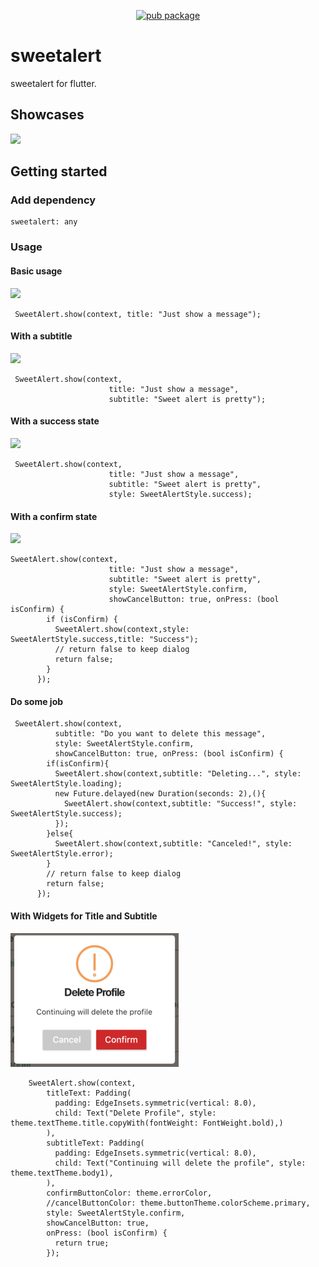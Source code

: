 <p align="center">
    <a href="https://pub.dartlang.org/packages/sweetalert">
        <img src="https://img.shields.io/pub/v/sweetalert.svg" alt="pub package" />
    </a>
 </p>

# sweetalert

sweetalert for flutter.

## Showcases

![](images/preview.gif)

## Getting started

### Add dependency

```
sweetalert: any
```

### Usage


#### Basic usage
![](images/1.png)

```
 SweetAlert.show(context, title: "Just show a message");
```

#### With a subtitle

![](images/2.png)

```
 SweetAlert.show(context,
                      title: "Just show a message",
                      subtitle: "Sweet alert is pretty");
```

#### With a success state

![](images/3.png)

```
 SweetAlert.show(context,
                      title: "Just show a message",
                      subtitle: "Sweet alert is pretty",
                      style: SweetAlertStyle.success);
```

#### With a confirm state

![](images/4.png)


```
SweetAlert.show(context,
                      title: "Just show a message",
                      subtitle: "Sweet alert is pretty",
                      style: SweetAlertStyle.confirm,
                      showCancelButton: true, onPress: (bool isConfirm) {
        if (isConfirm) {
          SweetAlert.show(context,style: SweetAlertStyle.success,title: "Success");
          // return false to keep dialog
          return false;
        }
      });
```

#### Do some job

```
 SweetAlert.show(context,
          subtitle: "Do you want to delete this message",
          style: SweetAlertStyle.confirm,
          showCancelButton: true, onPress: (bool isConfirm) {
        if(isConfirm){
          SweetAlert.show(context,subtitle: "Deleting...", style: SweetAlertStyle.loading);
          new Future.delayed(new Duration(seconds: 2),(){
            SweetAlert.show(context,subtitle: "Success!", style: SweetAlertStyle.success);
          });
        }else{
          SweetAlert.show(context,subtitle: "Canceled!", style: SweetAlertStyle.error);
        }
        // return false to keep dialog
        return false;
      });
```

#### With Widgets for Title and Subtitle

![](images/5.png)


```
    SweetAlert.show(context,
        titleText: Padding(
          padding: EdgeInsets.symmetric(vertical: 8.0),
          child: Text("Delete Profile", style: theme.textTheme.title.copyWith(fontWeight: FontWeight.bold),)
        ),
        subtitleText: Padding(
          padding: EdgeInsets.symmetric(vertical: 8.0),
          child: Text("Continuing will delete the profile", style: theme.textTheme.body1),
        ),
        confirmButtonColor: theme.errorColor,
        //cancelButtonColor: theme.buttonTheme.colorScheme.primary,
        style: SweetAlertStyle.confirm,
        showCancelButton: true,
        onPress: (bool isConfirm) {
          return true;
        });
```
